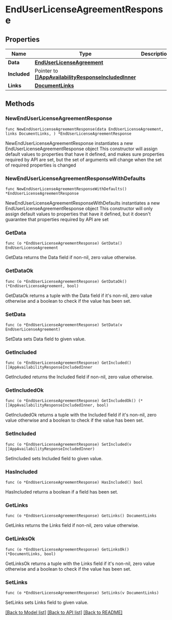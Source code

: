 # EndUserLicenseAgreementResponse

## Properties

Name | Type | Description | Notes
------------ | ------------- | ------------- | -------------
**Data** | [**EndUserLicenseAgreement**](EndUserLicenseAgreement.md) |  | 
**Included** | Pointer to [**[]AppAvailabilityResponseIncludedInner**](AppAvailabilityResponseIncludedInner.md) |  | [optional] 
**Links** | [**DocumentLinks**](DocumentLinks.md) |  | 

## Methods

### NewEndUserLicenseAgreementResponse

`func NewEndUserLicenseAgreementResponse(data EndUserLicenseAgreement, links DocumentLinks, ) *EndUserLicenseAgreementResponse`

NewEndUserLicenseAgreementResponse instantiates a new EndUserLicenseAgreementResponse object
This constructor will assign default values to properties that have it defined,
and makes sure properties required by API are set, but the set of arguments
will change when the set of required properties is changed

### NewEndUserLicenseAgreementResponseWithDefaults

`func NewEndUserLicenseAgreementResponseWithDefaults() *EndUserLicenseAgreementResponse`

NewEndUserLicenseAgreementResponseWithDefaults instantiates a new EndUserLicenseAgreementResponse object
This constructor will only assign default values to properties that have it defined,
but it doesn't guarantee that properties required by API are set

### GetData

`func (o *EndUserLicenseAgreementResponse) GetData() EndUserLicenseAgreement`

GetData returns the Data field if non-nil, zero value otherwise.

### GetDataOk

`func (o *EndUserLicenseAgreementResponse) GetDataOk() (*EndUserLicenseAgreement, bool)`

GetDataOk returns a tuple with the Data field if it's non-nil, zero value otherwise
and a boolean to check if the value has been set.

### SetData

`func (o *EndUserLicenseAgreementResponse) SetData(v EndUserLicenseAgreement)`

SetData sets Data field to given value.


### GetIncluded

`func (o *EndUserLicenseAgreementResponse) GetIncluded() []AppAvailabilityResponseIncludedInner`

GetIncluded returns the Included field if non-nil, zero value otherwise.

### GetIncludedOk

`func (o *EndUserLicenseAgreementResponse) GetIncludedOk() (*[]AppAvailabilityResponseIncludedInner, bool)`

GetIncludedOk returns a tuple with the Included field if it's non-nil, zero value otherwise
and a boolean to check if the value has been set.

### SetIncluded

`func (o *EndUserLicenseAgreementResponse) SetIncluded(v []AppAvailabilityResponseIncludedInner)`

SetIncluded sets Included field to given value.

### HasIncluded

`func (o *EndUserLicenseAgreementResponse) HasIncluded() bool`

HasIncluded returns a boolean if a field has been set.

### GetLinks

`func (o *EndUserLicenseAgreementResponse) GetLinks() DocumentLinks`

GetLinks returns the Links field if non-nil, zero value otherwise.

### GetLinksOk

`func (o *EndUserLicenseAgreementResponse) GetLinksOk() (*DocumentLinks, bool)`

GetLinksOk returns a tuple with the Links field if it's non-nil, zero value otherwise
and a boolean to check if the value has been set.

### SetLinks

`func (o *EndUserLicenseAgreementResponse) SetLinks(v DocumentLinks)`

SetLinks sets Links field to given value.



[[Back to Model list]](../README.md#documentation-for-models) [[Back to API list]](../README.md#documentation-for-api-endpoints) [[Back to README]](../README.md)


